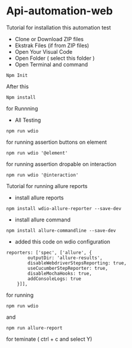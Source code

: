 # Api-automation-web

Tutorial for installation this automation test
- Clone or Download ZIP files
- Ekstrak Files (if from ZIP files)
- Open Your Visual Code
- Open Folder ( select this folder )
- Open Terminal and command
``` 
Npm Init
``` 
After this
``` 
Npm install
``` 
for Runnning 
- All Testing
``` 
npm run wdio 
```
for running assertion buttons on element
``` 
npm run wdio '@element' 
``` 
for running assertion dropable on interaction
```
npm run wdio '@interaction' 
``` 

Tutorial for running allure reports
- install allure reports 
```
npm install wdio-allure-reporter --save-dev
``` 
- install allure command
``` 
npm install allure-commandline --save-dev
``` 
- added this code on wdio configuration  
``` 
reporters: ['spec', ['allure', {
        outputDir: 'allure-results',
        disableWebdriverStepsReporting: true,
        useCucumberStepReporter: true,
        disableMochaHooks: true,
        addConsoleLogs: true
    }]],
``` 
for running 
``` 
npm run wdio 
```
and
``` 
npm run allure-report
```
for teminate ( ctrl + c and select Y)
